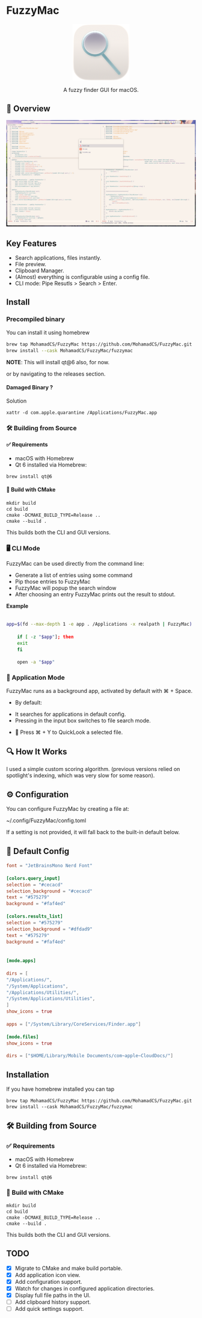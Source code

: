 # FuzzyMac

<p align="center">
<img src="./res/app_icon/icon-256x256.png" alt="FuzzyMac Icon" width="150">
</p>

<p align="center">
A fuzzy finder GUI for macOS.
</p>


## 📸 Overview

<p align="center">
<img src="./res/overview.png" alt="FuzzyMac Screenshot">
</p>


## Key Features

- Search applications, files instantly.
- File preview.
- Clipboard Manager.
- (Almost) everything is configurable using a config file.
- CLI mode: Pipe Resutls > Search > Enter.


## Install 

### Precompiled binary
You can install it using homebrew

```bash
brew tap MohamadCS/FuzzyMac https://github.com/MohamadCS/FuzzyMac.git
brew install --cask MohamadCS/FuzzyMac/fuzzymac
```

**NOTE**: This will install qt@6 also, for now.

or by navigating to the releases section.
#### Damaged Binary ?
Solution
```shell
xattr -d com.apple.quarantine /Applications/FuzzyMac.app

```

### 🛠️ Building from Source

#### ✅ Requirements
-	macOS with Homebrew
-	Qt 6 installed via Homebrew:
```
brew install qt@6
```

#### 🔨 Build with CMake

```
mkdir build
cd build
cmake -DCMAKE_BUILD_TYPE=Release ..
cmake --build .
```

This builds both the CLI and GUI versions.


###  🖥️ CLI Mode

FuzzyMac can be used directly from the command line:

- Generate a list of entries using some command
- Pip those entries to FuzzyMac
- FuzzyMac will popup the search window
- After choosing an entry FuzzyMac prints out the result to stdout.

**Example**
```bash

app=$(fd --max-depth 1 -e app . /Applications -x realpath | FuzzyMac)

	if [ -z "$app"]; then
	exit
	fi

	open -a "$app"

```

### 🧭 Application Mode

FuzzyMac runs as a background app, activated by default with ⌘ + Space.

- By default:
*	It searches for applications in default config.
*	Pressing <Space> in the input box switches to file search mode.

- 📄 Press ⌘ + Y to QuickLook a selected file.


## 🔍 How It Works
I used a simple custom scoring algorithm.
(previous versions relied on spotlight's indexing, which was very slow for some reason).

## ⚙️ Configuration

You can configure FuzzyMac by creating a file at:

~/.config/FuzzyMac/config.toml

If a setting is not provided, it will fall back to the built-in default below.

## 🔧 Default Config

```toml
font = "JetBrainsMono Nerd Font"

[colors.query_input]
selection = "#cecacd"
selection_background = "#cecacd"
text = "#575279"
background = "#faf4ed"

[colors.results_list]
selection = "#575279"
selection_background = "#dfdad9"
text = "#575279"
background = "#faf4ed"


[mode.apps]

dirs = [
"/Applications/",
"/System/Applications",
"/Applications/Utilities/",
"/System/Applications/Utilities",
]
show_icons = true

apps = ["/System/Library/CoreServices/Finder.app"]

[mode.files]
show_icons = true

dirs = ["$HOME/Library/Mobile Documents/com~apple~CloudDocs/"]
```


## Installation
If you have homebrew installed you can tap

```shell
brew tap MohamadCS/FuzzyMac https://github.com/MohamadCS/FuzzyMac.git
brew install --cask MohamadCS/FuzzyMac/fuzzymac

```


## 🛠️ Building from Source

### ✅ Requirements
-	macOS with Homebrew
-	Qt 6 installed via Homebrew:
```
brew install qt@6
```

### 🔨 Build with CMake

```
mkdir build
cd build
cmake -DCMAKE_BUILD_TYPE=Release ..
cmake --build .
```

This builds both the CLI and GUI versions.


## TODO
- [x] Migrate to CMake and make build portable.
- [x] Add application icon view.
- [x] Add configuration support.
- [x] Watch for changes in configured application directories.
- [x] Display full file paths in the UI.
- [ ] Add clipboard history support.
- [ ] Add quick settings support.
